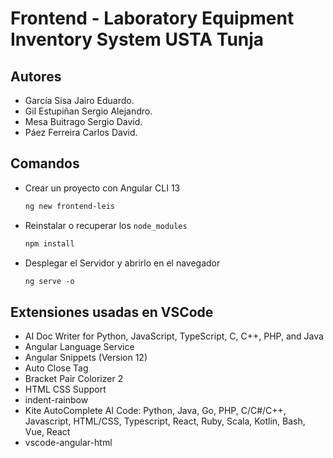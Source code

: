 # Frontend - Laboratory Equipment Inventory System USTA Tunja

## Autores

- García Sisa Jairo Eduardo.
- Gil Estupiñan Sergio Alejandro.
- Mesa Buitrago Sergio David.
- Páez Ferreira Carlos David.

## Comandos

- Crear un proyecto con Angular CLI 13
  
  ```txt
  ng new frontend-leis
  ```

- Reinstalar o recuperar los `node_modules`
  
  ```txt
  npm install
  ```

- Desplegar el Servidor y abrirlo en el navegador
  
  ```txt
  ng serve -o
  ```

## Extensiones usadas en VSCode

- AI Doc Writer for Python, JavaScript, TypeScript, C, C++, PHP, and Java
- Angular Language Service
- Angular Snippets (Version 12)
- Auto Close Tag
- Bracket Pair Colorizer 2
- HTML CSS Support
- indent-rainbow
- Kite AutoComplete AI Code: Python, Java, Go, PHP, C/C#/C++, Javascript, HTML/CSS, Typescript, React, Ruby, Scala, Kotlin, Bash, Vue, React
- vscode-angular-html
